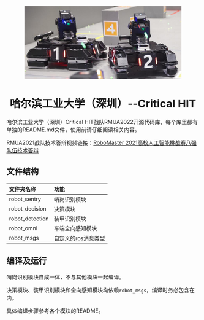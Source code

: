 <p align="center">
    <img src="assets/robot.jpg" alt="robot_img" width="410" height="190">
    <h1 align="center">哈尔滨工业大学（深圳）--Critical HIT</h1>
</p>

哈尔滨工业大学（深圳）Critical HIT战队RMUA2022开源代码库，每个库里都有单独的README.md文件，使用前请仔细阅读相关内容。

RMUA2021战队技术答辩视频链接：[RoboMaster 2021高校人工智能挑战赛八强队伍技术答辩](https://www.bilibili.com/video/BV1so4y1k7Qz)

## 文件结构
|文件夹名称|功能|
|:--|:--|
|robot_sentry|哨岗识别模块|
|robot_decision|决策模块|
|robot_detection|装甲识别模块|
|robot_omni|车端全向感知模块|
|robot_msgs|自定义的ros消息类型|

## 编译及运行
哨岗识别模块自成一体，不与其他模块一起编译。

决策模块、装甲识别模块和全向感知模块均依赖`robot_msgs`，编译时务必包含在内。

具体编译步骤参考各个模块的README。
